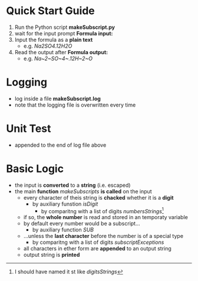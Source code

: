 # Quick Start Guide
1. Run the Python script **makeSubscript.py**
2. wait for the input prompt **Formula input:**
2. Input the formula as a **plain text**
    * e.g. *Na2SO4.12H2O*
3. Read the output after **Formula output:**
    * e.g. *Na~2~SO~4~.12H~2~O*

# Logging
* log inside a file **makeSubscript.log**
* note that the logging file is overwritten every time

# Unit Test
* appended to the end of log file above

# Basic Logic
* the input is **converted** to a **string** (i.e. escaped)
* the main **function** *makeSubscripts* **is called** on the input
    *  every character of theis string is **chacked** whether it is a **digit**
        * by auxiliary funstion *isDigit*
            * by comparitng with a list of digits *numbersStrings*[^1]
            [^1]: I should have named it st like *digitsStrings*
    * if so, the **whole number** is read and stored in an temporaty variable 
    * by default every number would be a subscript...
        * by auxiliary function *SUB*
    * ...unless the **last character** before the number is of a special type
        * by comparitng with a list of digits  *subscriptExceptions*
    * all characters in ether form are **appended** to an output string
    * output string is **printed**